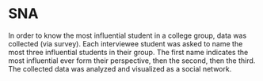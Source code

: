 # SNA
In order to know the most influential student in a college group, data was collected (via survey). Each interviewee student was asked to name the most three influential students in their group. The first name indicates the most influential ever form their perspective, then the second, then the third. The collected data was analyzed and visualized as a social network. 
